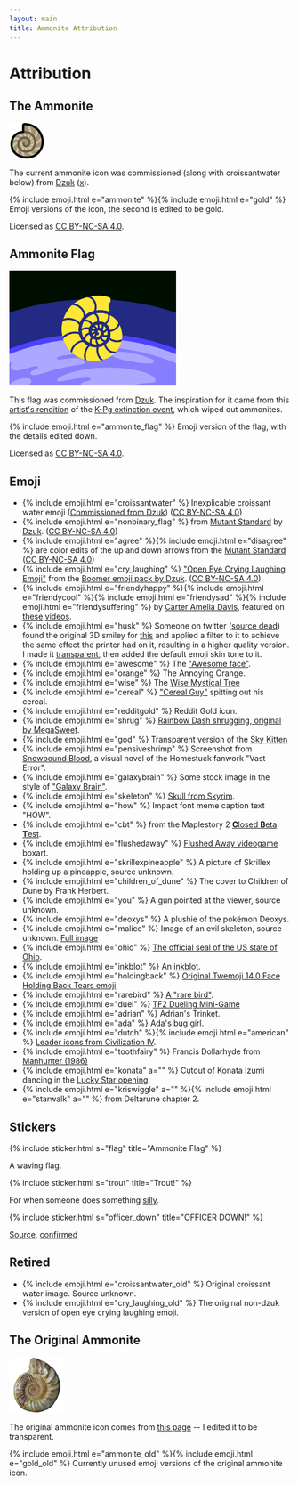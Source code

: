 ```yaml
---
layout: main
title: Ammonite Attribution
---
```


# Attribution

## The Ammonite

<img src="assets/ammonite.svg" style="max-width: 200px">

The current ammonite icon was commissioned (along with croissantwater below) from [Dzuk] ([x](https://twitter.com/Dzuque/status/1557193734810439680)).  

{% include emoji.html e="ammonite" %}{% include emoji.html e="gold" %} Emoji versions of the icon, the second is edited to be gold.

Licensed as [CC BY-NC-SA 4.0].

## Ammonite Flag

<img src="assets/ammonite_flag_big.png" style="max-width: 300px">

This flag was commissioned from [Dzuk]. The inspiration for it came from this [artist's rendition](https://commons.wikimedia.org/wiki/File:Impact_event.jpg) of the [K-Pg extinction event](https://en.wikipedia.org/wiki/Cretaceous%E2%80%93Paleogene_extinction_event), which wiped out ammonites.  

{% include emoji.html e="ammonite_flag" %} Emoji version of the flag, with the details edited down.

Licensed as [CC BY-NC-SA 4.0].

## Emoji

* {% include emoji.html e="croissantwater" %} Inexplicable croissant water emoji ([Commissioned from Dzuk](https://twitter.com/Dzuque/status/1557193734810439680)) ([CC BY-NC-SA 4.0])
* {% include emoji.html e="nonbinary_flag" %} from [Mutant Standard] by [Dzuk]. ([CC BY-NC-SA 4.0])
* {% include emoji.html e="agree" %}{% include emoji.html e="disagree" %} are color edits of the up and down arrows from the [Mutant Standard] ([CC BY-NC-SA 4.0])
* {% include emoji.html e="cry_laughing" %} ["Open Eye Crying Laughing Emoji"](https://knowyourmeme.com/memes/open-eye-crying-laughing-emoji) from the [Boomer emoji pack by Dzuk](https://dzuk.zone/emoji). ([CC BY-NC-SA 4.0])
* {% include emoji.html e="friendyhappy" %}{% include emoji.html e="friendycool" %}{% include emoji.html e="friendysad" %}{% include emoji.html e="friendysuffering" %} by [Carter Amelia Davis](https://twitter.com/sweetstench/status/1375883914246381571), featured on [these](https://www.youtube.com/watch?v=1-ir1Hus3ic) [videos](https://www.youtube.com/watch?v=KfcRNFmsmuY).
* {% include emoji.html e="husk" %} Someone on twitter ([source dead](https://twitter.com/lauramariehart/status/1271484942887813124)) found the original 3D smiley for [this](https://knowyourmeme.com/photos/1027831-reaction-images) and applied a filter to it to achieve the same effect the printer had on it, resulting in a higher quality version. I made it [transparent](https://cdn.discordapp.com/attachments/880468064481722490/999437968609640448/husk_transparent.png), then added the default emoji skin tone to it.
* {% include emoji.html e="awesome" %} The ["Awesome face"](https://knowyourmeme.com/memes/awesome-face-epic-smiley).
* {% include emoji.html e="orange" %} The Annoying Orange.
* {% include emoji.html e="wise" %} The [Wise Mystical Tree](https://knowyourmeme.com/photos/2444760-wise-mystical-tree-if-youre-over-25-and-own-a-computer-this-game-is-a-must-have)
* {% include emoji.html e="cereal" %} ["Cereal Guy"](https://knowyourmeme.com/memes/cereal-guy) spitting out his cereal.
* {% include emoji.html e="redditgold" %} Reddit Gold icon.
* {% include emoji.html e="shrug" %} [Rainbow Dash shrugging, original by MegaSweet](https://web.archive.org/web/20221015012931/https://gyropedia.fandom.com/wiki/Pony_Shrug).
* {% include emoji.html e="god" %} Transparent version of the [Sky Kitten](https://web.archive.org/web/20201108072520/https://www.matazone.co.uk/blog/?p=357)
* {% include emoji.html e="pensiveshrimp" %} Screenshot from [Snowbound Blood](https://deconreconstruction.itch.io/snowbound-blood), a visual novel of the Homestuck fanwork "Vast Error".
* {% include emoji.html e="galaxybrain" %} Some stock image in the style of ["Galaxy Brain"](https://knowyourmeme.com/memes/galaxy-brain).
* {% include emoji.html e="skeleton" %} [Skull from Skyrim](https://elderscrolls.fandom.com/wiki/Skull_(Skyrim)?file=Ancient_traveler%2527s_skull.png).
* {% include emoji.html e="how" %} Impact font meme caption text "HOW".
* {% include emoji.html e="cbt" %} from the Maplestory 2 [**C**losed **B**eta **T**est](https://orangemushroom.net/2015/01/20/maplestory-2-cbt-begins-tonight/).
* {% include emoji.html e="flushedaway" %} [Flushed Away videogame](https://en.wikipedia.org/wiki/Flushed_Away_(video_game)) boxart.
* {% include emoji.html e="skrillexpineapple" %} A picture of Skrillex holding up a pineapple, source unknown.
* {% include emoji.html e="children_of_dune" %} The cover to Children of Dune by Frank Herbert.
* {% include emoji.html e="you" %} A gun pointed at the viewer, source unknown.
* {% include emoji.html e="deoxys" %} A plushie of the pokémon Deoxys.
* {% include emoji.html e="malice" %} Image of an evil skeleton, source unknown. [Full image](https://cdn.discordapp.com/attachments/880468064481722490/1024686759663120465/unknown.png)
* {% include emoji.html e="ohio" %} [The official seal of the US state of Ohio](https://en.wikipedia.org/wiki/Ohio).
* {% include emoji.html e="inkblot" %} An [inkblot](https://en.wikipedia.org/wiki/Inkblot).
* {% include emoji.html e="holdingback" %} [Original Twemoji 14.0 Face Holding Back Tears emoji](https://emojipedia.org/twitter/twemoji-14.0/face-holding-back-tears)
* {% include emoji.html e="rarebird" %} [A "rare bird"](https://www.youtube.com/clip/Ugkx117JHu1SNAUwOKppoZJuAORMV1p45ys9).
* {% include emoji.html e="duel" %} [TF2 Dueling Mini-Game](https://wiki.teamfortress.com/wiki/Dueling_Mini-Game)
* {% include emoji.html e="adrian" %} Adrian's Trinket.
* {% include emoji.html e="ada" %} Ada's bug girl.
* {% include emoji.html e="dutch" %}{% include emoji.html e="american" %} [Leader icons from Civilization IV](https://civilization.fandom.com/wiki/Leaders_(Civ4)).
* {% include emoji.html e="toothfairy" %} Francis Dollarhyde from [Manhunter (1986)](https://en.wikipedia.org/wiki/Manhunter_(film))
* {% include emoji.html e="konata" a="" %} Cutout of Konata Izumi dancing in the [Lucky Star opening](https://www.youtube.com/watch?v=6iseNlvH2_s).
* {% include emoji.html e="kriswiggle" a="" %}{% include emoji.html e="starwalk" a="" %} from Deltarune chapter 2.

## Stickers

{% include sticker.html s="flag" title="Ammonite Flag" %}

A waving flag.

{% include sticker.html s="trout" title="Trout!" %}

For when someone does something [silly](https://en.wikipedia.org/wiki/Template:Trout).

{% include sticker.html s="officer_down" title="OFFICER DOWN!" %}

[Source](https://www.tumblr.com/notravian/658692483218309120), [confirmed](https://www.tumblr.com/notravian/708654629300338688)


## Retired

* {% include emoji.html e="croissantwater_old" %} Original croissant water image. Source unknown.
* {% include emoji.html e="cry_laughing_old" %} The original non-dzuk version of open eye crying laughing emoji.


## The Original Ammonite

<img src="assets/ammonite_old.png" style="max-width: 100px">

The original ammonite icon comes from [this page][ammonite_old_source] -- I edited it to be transparent.

{% include emoji.html e="ammonite_old" %}{% include emoji.html e="gold_old" %} Currently unused emoji versions of the original ammonite icon.


<div class="gutter"></div>


[Dzuk]:                https://dzuk.zone/
[Mutant Standard]:     https://mutant.tech/
[CC BY-NC-SA 4.0]:     https://creativecommons.org/licenses/by-nc-sa/4.0/
[ammonite_old_source]: https://web.archive.org/web/20220710170037/https://www.fossilera.com/fossils/13-wide-jurassic-ammonite-fossil-madagascar
